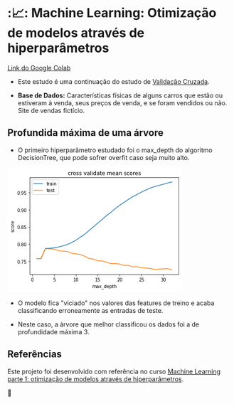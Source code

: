 # ::chart_with_upwards_trend:: Machine Learning: Otimização de modelos através de hiperparâmetros

[Link do Google Colab](https://colab.research.google.com/drive/1zkmLyzgb1jqOybg_ZRvQR9_uk0_AIYHr?usp=sharing)

* Este estudo é uma continuação do estudo de [Validação Cruzada](https://github.com/Tathy/ML_validacao-de-modelos).

* **Base de Dados:** Características físicas de alguns carros que estão ou estiveram à venda, seus preços de venda, e se foram vendidos ou não. Site de vendas fictício.

## Profundida máxima de uma árvore

* O primeiro hiperparâmetro estudado foi o max_depth do algoritmo DecisionTree, que pode sofrer overfit caso seja muito alto.

![graph_cross_validate_mean_scores](https://github.com/Tathy/ML_otimizacao_de_hiperparametros/blob/main/img/graph_cross_validate_mean_scores.png?raw=true)

* O modelo fica "viciado" nos valores das features de treino e acaba classificando erroneamente as entradas de teste. 

* Neste caso, a árvore que melhor classificou os dados foi a de profundidade máxima 3.

## Referências

Este projeto foi desenvolvido com referência no curso [Machine Learning parte 1: otimização de modelos através de hiperparâmetros](https://cursos.alura.com.br/course/machine-learning-otimizacao-de-modelos-atraves-de-hiperparametros).

:seedling:
